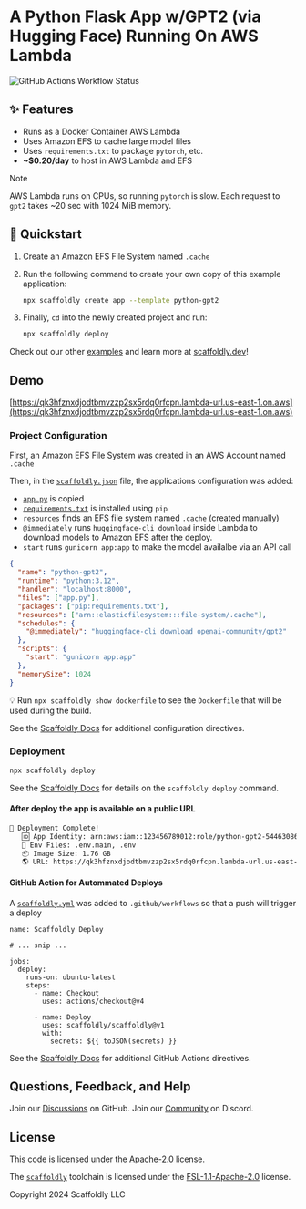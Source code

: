 # A Python Flask App w/GPT2 (via Hugging Face) Running On AWS Lambda

![GitHub Actions Workflow Status](https://img.shields.io/github/actions/workflow/status/scaffoldly/scaffoldly-examples/scaffoldly.yml?branch=python-gpt2&link=https%3A%2F%2Fgithub.com%2Fscaffoldly%2Fscaffoldly-examples%2Factions)

## ✨ Features

- Runs as a Docker Container AWS Lambda
- Uses Amazon EFS to cache large model files
- Uses `requirements.txt` to package `pytorch`, etc.
- **~$0.20/day** to host in AWS Lambda and EFS

> [!NOTE]  
> AWS Lambda runs on CPUs, so running `pytorch` is slow. Each request to `gpt2` takes ~20 sec with 1024 MiB memory.

## 🚀 Quickstart

1. Create an Amazon EFS File System named `.cache`

2. Run the following command to create your own copy of this example application:

   ```bash
   npx scaffoldly create app --template python-gpt2
   ```

3. Finally, `cd` into the newly created project and run:

   ```bash
   npx scaffoldly deploy
   ```

Check out our other [examples](https://github.com/scaffoldly/scaffoldly-examples) and learn more at [scaffoldly.dev](https://scaffoldly.dev)!

## Demo

[https://qk3hfznxdjodtbmvzzp2sx5rdq0rfcpn.lambda-url.us-east-1.on.aws](https://qk3hfznxdjodtbmvzzp2sx5rdq0rfcpn.lambda-url.us-east-1.on.aws)

### Project Configuration

First, an Amazon EFS File System was created in an AWS Account named `.cache`

Then, in the [`scaffoldly.json`](./scaffoldly.json) file, the applications configuration was added:

- [`app.py`](./app.py) is copied
- [`requirements.txt`](./requirements.txt) is installed using `pip`
- `resources` finds an EFS file system named `.cache` (created manually)
- `@immediately` runs `huggingface-cli download` inside Lambda to download models to Amazon EFS after the deploy.
- `start` runs `gunicorn app:app` to make the model availalbe via an API call

```json
{
  "name": "python-gpt2",
  "runtime": "python:3.12",
  "handler": "localhost:8000",
  "files": ["app.py"],
  "packages": ["pip:requirements.txt"],
  "resources": ["arn::elasticfilesystem:::file-system/.cache"],
  "schedules": {
    "@immediately": "huggingface-cli download openai-community/gpt2"
  },
  "scripts": {
    "start": "gunicorn app:app"
  },
  "memorySize": 1024
}
```

💡 Run `npx scaffoldly show dockerfile` to see the `Dockerfile` that will be used during the build.

See the [Scaffoldly Docs](https://scaffoldly.dev/docs/config/) for additional configuration directives.

### Deployment

```bash
npx scaffoldly deploy
```

See the [Scaffoldly Docs](https://scaffoldly.dev/docs/cli/#scaffoldly-deploy) for details on the `scaffoldly deploy` command.

#### After deploy the app is available on a public URL

```bash
🚀 Deployment Complete!
   🆔 App Identity: arn:aws:iam::123456789012:role/python-gpt2-54463086
   📄 Env Files: .env.main, .env
   📦 Image Size: 1.76 GB
   🌎 URL: https://qk3hfznxdjodtbmvzzp2sx5rdq0rfcpn.lambda-url.us-east-1.on.aws
```

#### GitHub Action for Autommated Deploys

A [`scaffoldly.yml`](.github/workflows/scaffoldly.yml) was added to `.github/workflows` so that a push will trigger a deploy

```
name: Scaffoldly Deploy

# ... snip ...

jobs:
  deploy:
    runs-on: ubuntu-latest
    steps:
      - name: Checkout
        uses: actions/checkout@v4

      - name: Deploy
        uses: scaffoldly/scaffoldly@v1
        with:
          secrets: ${{ toJSON(secrets) }}
```

See the [Scaffoldly Docs](https://scaffoldly.dev/docs/gha/) for additional GitHub Actions directives.

## Questions, Feedback, and Help

Join our [Discussions](https://github.com/scaffoldly/scaffoldly/discussions) on GitHub.
Join our [Community](https://scaffoldly.dev/community) on Discord.

## License

This code is licensed under the [Apache-2.0](LICENSE.md) license.

The [`scaffoldly`](https://github.com/scaffoldly/scaffoldly) toolchain is licensed under the [FSL-1.1-Apache-2.0](https://github.com/scaffoldly/scaffoldly?tab=License-1-ov-file) license.

Copyright 2024 Scaffoldly LLC
